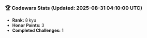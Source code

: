 ### 🏆 Codewars Stats (Updated: 2025-08-31 04:10:00 UTC)

- **Rank:** 8 kyu
- **Honor Points:** 3
- **Completed Challenges:** 1

